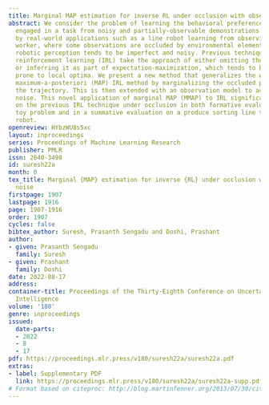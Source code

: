 ```yaml
---
title: Marginal MAP estimation for inverse RL under occlusion with observer noise
abstract: We consider the problem of learning the behavioral preferences of an expert
  engaged in a task from noisy and partially-observable demonstrations. This is motivated
  by real-world applications such as a line robot learning from observing a human
  worker, where some observations are occluded by environmental elements. Furthermore,
  robotic perception tends to be imperfect and noisy. Previous techniques for inverse
  reinforcement learning (IRL) take the approach of either omitting the missing portions
  or inferring it as part of expectation-maximization, which tends to be slow and
  prone to local optima. We present a new method that generalizes the well-known Bayesian
  maximum-a-posteriori (MAP) IRL method by marginalizing the occluded portions of
  the trajectory. This is then extended with an observation model to account for perception
  noise. This novel application of marginal MAP (MMAP) to IRL significantly improves
  on the previous IRL technique under occlusion in both formative evaluations on a
  toy problem and in a summative evaluation on a produce sorting line task by a physical
  robot.
openreview: HYbzWU8s5xc
layout: inproceedings
series: Proceedings of Machine Learning Research
publisher: PMLR
issn: 2640-3498
id: suresh22a
month: 0
tex_title: Marginal {MAP} estimation for inverse {RL} under occlusion with observer
  noise
firstpage: 1907
lastpage: 1916
page: 1907-1916
order: 1907
cycles: false
bibtex_author: Suresh, Prasanth Sengadu and Doshi, Prashant
author:
- given: Prasanth Sengadu
  family: Suresh
- given: Prashant
  family: Doshi
date: 2022-08-17
address:
container-title: Proceedings of the Thirty-Eighth Conference on Uncertainty in Artificial
  Intelligence
volume: '180'
genre: inproceedings
issued:
  date-parts:
  - 2022
  - 8
  - 17
pdf: https://proceedings.mlr.press/v180/suresh22a/suresh22a.pdf
extras:
- label: Supplementary PDF
  link: https://proceedings.mlr.press/v180/suresh22a/suresh22a-supp.pdf
# Format based on citeproc: http://blog.martinfenner.org/2013/07/30/citeproc-yaml-for-bibliographies/
---
```

